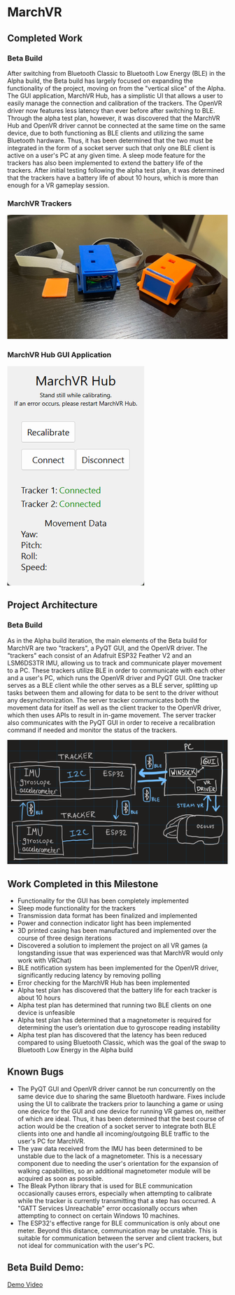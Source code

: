 # MarchVR
## Completed Work 
### Beta Build
After switching from Bluetooth Classic to Bluetooth Low Energy (BLE) in the Alpha build, the Beta build has largely focused on expanding the functionality of the project, moving on from the "vertical slice" of the Alpha. The GUI application, MarchVR Hub, has a simplistic UI that allows a user to easily manage the connection and calibration of the trackers. The OpenVR driver now features less latency than ever before after switching to BLE. Through the alpha test plan, however, it was discovered that the MarchVR Hub and OpenVR driver cannot be connected at the same time on the same device, due to both functioning as BLE clients and utilizing the same Bluetooth hardware. Thus, it has been determined that the two must be integrated in the form of a socket server such that only one BLE client is active on a user's PC at any given time. A sleep mode feature for the trackers has also been implemented to extend the battery life of the trackers. After initial testing following the alpha test plan, it was determined that the trackers have a battery life of about 10 hours, which is more than enough for a VR gameplay session.

### MarchVR Trackers
![March VR Trackers](https://github.com/BraniganMatthew/MarchVR/blob/main/Images/MarchVR_Trackers.png)

### MarchVR Hub GUI Application
![March VR Hub](https://github.com/BraniganMatthew/MarchVR/blob/main/Images/MarchVR_Hub.png)

## Project Architecture
### Beta Build
As in the Alpha build iteration, the main elements of the Beta build for MarchVR are two "trackers", a PyQT GUI, and the OpenVR driver. The "trackers" each consist of an Adafruit ESP32 Feather V2 and an LSM6DS3TR IMU, allowing us to track and communicate player movement to a PC. These trackers utilize BLE in order to communicate with each other and a user's PC, which runs the OpenVR driver and PyQT GUI. One tracker serves as a BLE client while the other serves as a BLE server, splitting up tasks between them and allowing for data to be sent to the driver without any desynchronization. The server tracker communicates both the movement data for itself as well as the client tracker to the OpenVR driver, which then uses APIs to result in in-game movement. The server tracker also communicates with the PyQT GUI in order to receive a recalibration command if needed and monitor the status of the trackers.

![Project Architecture](https://github.com/BraniganMatthew/MarchVR/blob/main/Images/MarchVR_Schematic.png)

## Work Completed in this Milestone
- Functionality for the GUI has been completely implemented
- Sleep mode functionality for the trackers
- Transmission data format has been finalized and implemented
- Power and connection indicator light has been implemented
- 3D printed casing has been manufactured and implemented over the course of three design iterations
- Discovered a solution to implement the project on all VR games (a longstanding issue that was experienced was that MarchVR would only work with VRChat)
- BLE notification system has been implemented for the OpenVR driver, significantly reducing latency by removing polling
- Error checking for the MarchVR Hub has been implemented
- Alpha test plan has discovered that the battery life for each tracker is about 10 hours
- Alpha test plan has determined that running two BLE clients on one device is unfeasible
- Alpha test plan has determined that a magnetometer is required for determining the user’s orientation due to gyroscope reading instability
- Alpha test plan has discovered that the latency has been reduced compared to using Bluetooth Classic, which was the goal of the swap to Bluetooth Low Energy in the Alpha build


## Known Bugs
- The PyQT GUI and OpenVR driver cannot be run concurrently on the same device due to sharing the same Bluetooth hardware. Fixes include using the UI to calibrate the trackers prior to launching a game or using one device for the GUI and one device for running VR games on, neither of which are ideal. Thus, it has been determined that the best course of action would be the creation of a socket server to integrate both BLE clients into one and handle all incoming/outgoing BLE traffic to the user's PC for MarchVR.
- The yaw data received from the IMU has been determined to be unstable due to the lack of a magnetometer. This is a necessary component due to needing the user's orientation for the expansion of walking capabilities, so an additional magnetometer module will be acquired as soon as possible.
- The Bleak Python library that is used for BLE communication occasionally causes errors, especially when attempting to calibrate while the tracker is currently transmitting that a step has occurred. A "GATT Services Unreachable" error occasionally occurs when attempting to connect on certain Windows 10 machines.
- The ESP32's effective range for BLE communication is only about one meter. Beyond this distance, communication may be unstable. This is suitable for communication between the server and client trackers, but not ideal for communication with the user's PC.

## Beta Build Demo:
[Demo Video](https://youtu.be/ynCtCZZmBgc)
